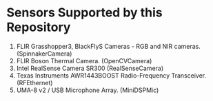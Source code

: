 # Sensors Supported by this Repository

1) FLIR Grasshopper3, BlackFlyS Cameras - RGB and NIR cameras. (SpinnakerCamera) 
2) FLIR Boson Thermal Camera. (OpenCVCamera) 
3) Intel RealSense Camera SR300 (RealSenseCamera)
4) Texas Instruments AWR1443BOOST Radio-Frequency Transceiver. (RFEthernet)
5) UMA-8 v2 / USB Microphone Array. (MiniDSPMic)
